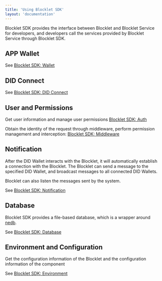 ```yaml
---
title: 'Using Blocklet SDK'
layout: 'documentation'
---
```


Blocklet SDK provides the interface between Blocklet and Blocklet Service for developers, and developers call the services provided by Blocklet Service through Blocklet SDK.

## APP Wallet

See [Blocklet SDK: Wallet](/reference/blocklet-sdk#Wallet)

## DID Connect

See [Blocklet SDK: DID Connect](/reference/blocklet-sdk#DID-Connect)

## User and Permissions

Get user information and manage user permissions [Blocklet SDK: Auth](/reference/blocklet-sdk#Auth)

Obtain the identity of the request through middleware, perform permission management and interception: [Blocklet SDK: Middleware](/reference/blocklet-sdk#Middleware)

## Notification

After the DID Wallet interacts with the Blocklet, it will automatically establish a connection with the Blocklet. The Blocklet can send a message to the specified DID Wallet, and broadcast messages to all connected DID Wallets.

Blocklet can also listen the messages sent by the system.

See [Blocklet SDK: Notification](/reference/blocklet-sdk#Notification)

## Database

Blocklet SDK provides a file-based database, which is a wrapper around [nedb](https://www.github.com/Arcblock/nedb).

See [Blocklet SDK: Database](/reference/blocklet-sdk#Database)

## Environment and Configuration

Get the configuration information of the Blocklet and the configuration information of the component

See [Blocklet SDK: Environment](/reference/blocklet-sdk#Environment)
